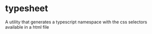 # typesheet
A utility that generates a typescript namespace with the css selectors available in a html file
